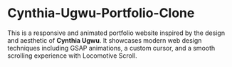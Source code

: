 # Cynthia-Ugwu-Portfolio-Clone
This is a responsive and animated portfolio website inspired by the design and aesthetic of **Cynthia Ugwu**. It showcases modern web design techniques including GSAP animations, a custom cursor, and a smooth scrolling experience with Locomotive Scroll.
